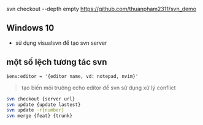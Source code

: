 svn checkout --depth empty https://github.com/thuanpham2311/svn_demo



## Windows 10

- sử dụng visualsvn để tạo svn server

## một số lệch tương tác svn


```pwsh
$env:editor = '{editor name, vd: notepad, nvim}'
```
> tạo biến môi trường echo editor để svn sử dụng xử lý conflict

```bash
svn checkout {server url}
svn update {update lastest}
svn update -r{number}
svn merge {feat} {trunk}
```
